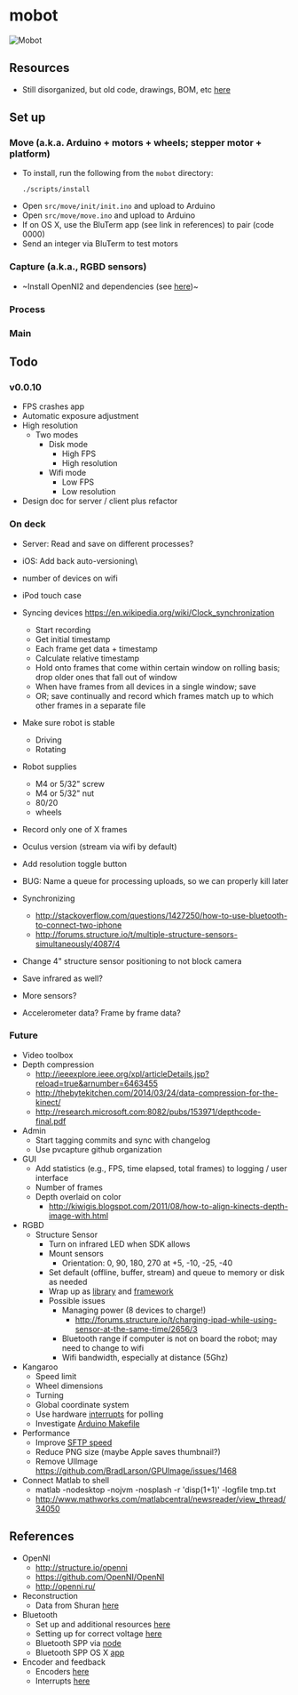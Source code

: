 # mobot
![Mobot](http://i.telegraph.co.uk/multimedia/archive/02307/bolt_farah_009_2307854b.jpg "Mobot")

## Resources
- Still disorganized, but old code, drawings, BOM, etc [here](https://drive.google.com/folderview?id=0B_10gtxnPV-_fl9iaG9mdFpnZW1NSVJUenZWOW1wWms0Sm9obnpRZGNpUTRvdnVaVUI0aDg&usp=sharing)

## Set up
### Move (a.k.a. Arduino + motors + wheels; stepper motor + platform)
- To install, run the following from the ```mobot``` directory:
  ```
  ./scripts/install
  ```
- Open ```src/move/init/init.ino``` and upload to Arduino
- Open ```src/move/move.ino``` and upload to Arduino
- If on OS X, use the BluTerm app (see link in references) to pair (code 0000)
- Send an integer via BluTerm to test motors

### Capture (a.k.a., RGBD sensors)
- ~Install OpenNI2 and dependencies (see [here](https://github.com/occipital/openni2))~

### Process

### Main

## Todo
### v0.0.10
- FPS crashes app
- Automatic exposure adjustment
- High resolution
  - Two modes
    - Disk mode
      - High FPS
      - High resolution
    - Wifi mode
      - Low FPS
      - Low resolution
- Design doc for server / client plus refactor

### On deck
- Server: Read and save on different processes?
- iOS: Add back auto-versioning\
- number of devices on wifi
- iPod touch case
- Syncing devices https://en.wikipedia.org/wiki/Clock_synchronization
  - Start recording
  - Get initial timestamp
  - Each frame get data + timestamp
  - Calculate relative timestamp
  - Hold onto frames that come within certain window on rolling basis; drop older ones that fall out of window
  - When have frames from all devices in a single window; save
  - OR; save continually and record which frames match up to which other frames in a separate file
- Make sure robot is stable
  - Driving
  - Rotating
- Robot supplies
  - M4 or 5/32" screw
  - M4 or 5/32" nut
  - 80/20
  - wheels
- Record only one of X frames
- Oculus version (stream via wifi by default)
- Add resolution toggle button
- BUG: Name a queue for processing uploads, so we can properly kill later
- Synchronizing
  - http://stackoverflow.com/questions/1427250/how-to-use-bluetooth-to-connect-two-iphone
  - http://forums.structure.io/t/multiple-structure-sensors-simultaneously/4087/4
- Change 4" structure sensor positioning to not block camera

- Save infrared as well?
- More sensors?
- Accelerometer data? Frame by frame data?

### Future
- Video toolbox
- Depth compression
  - http://ieeexplore.ieee.org/xpl/articleDetails.jsp?reload=true&arnumber=6463455
  - http://thebytekitchen.com/2014/03/24/data-compression-for-the-kinect/
  - http://research.microsoft.com:8082/pubs/153971/depthcode-final.pdf
- Admin
  - Start tagging commits and sync with changelog
  - Use pvcapture github organization
- GUI
    - Add statistics (e.g., FPS, time elapsed, total frames) to logging / user interface
    - Number of frames
  - Depth overlaid on color
    - http://kiwigis.blogspot.com/2011/08/how-to-align-kinects-depth-image-with.html
- RGBD
  - Structure Sensor
    - Turn on infrared LED when SDK allows
    - Mount sensors
      - Orientation: 0, 90, 180, 270 at +5, -10, -25, -40
    - Set default (offline, buffer, stream) and queue to memory or disk as needed
    - Wrap up as [library](http://www.raywenderlich.com/56885/custom-control-for-ios-tutorial-a-reusable-knob) and [framework](http://www.raywenderlich.com/65964/create-a-framework-for-ios)
    - Possible issues
      - Managing power (8 devices to charge!)
        - http://forums.structure.io/t/charging-ipad-while-using-sensor-at-the-same-time/2656/3
      - Bluetooth range if computer is not on board the robot; may need to change to wifi
      - Wifi bandwidth, especially at distance (5Ghz)
- Kangaroo
  - Speed limit
  - Wheel dimensions
  - Turning
  - Global coordinate system
  - Use hardware [interrupts](http://playground.arduino.cc/Main/RotaryEncoders) for polling
  - Investigate [Arduino Makefile](https://github.com/sudar/Arduino-Makefile#usage)
- Performance
  - Improve [SFTP speed](http://www.psc.edu/index.php/hpn-ssh)
  - Reduce PNG size (maybe Apple saves thumbnail?)
  - Remove UIImage https://github.com/BradLarson/GPUImage/issues/1468
- Connect Matlab to shell
  - matlab -nodesktop -nojvm -nosplash -r 'disp(1+1)' -logfile tmp.txt
  - http://www.mathworks.com/matlabcentral/newsreader/view_thread/34050

## References
- OpenNI
  - http://structure.io/openni
  - https://github.com/OpenNI/OpenNI
  - http://openni.ru/
- Reconstruction
  - Data from Shuran [here](https://www.dropbox.com/s/brmqa6i2v3185yc/third_floor_tearoom.zip?dl=0)
- Bluetooth
  - Set up and additional resources [here](https://github.com/rwaldron/johnny-five/wiki/Getting-Started-with-Johnny-Five-and-JY-MCU-Bluetooth-Serial-Port-Module)
  - Setting up for correct voltage [here](http://42bots.com/tutorials/how-to-connect-arduino-uno-to-android-phone-via-bluetooth/)
  - Bluetooth SPP via [node](https://www.npmjs.com/package/bluetooth-serial-port)
  - Bluetooth SPP OS X [app](https://itunes.apple.com/us/app/bluterm/id615234148?mt=12)
- Encoder and feedback
  - Encoders [here](http://forums.trossenrobotics.com/tutorials/introduction-129/introduction-to-encoders-3256/)
  - Interrupts [here](http://forums.trossenrobotics.com/tutorials/how-to-diy-128/an-introduction-to-interrupts-3248/)
